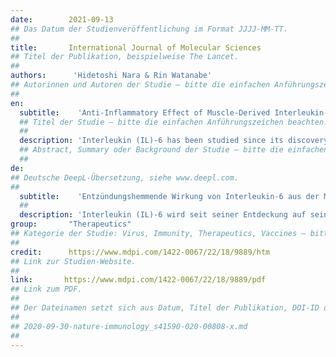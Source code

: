 ```yaml
---
date:        2021-09-13
## Das Datum der Studienveröffentlichung im Format JJJJ-MM-TT.
##
title:       International Journal of Molecular Sciences
## Titel der Publikation, beispielweise The Lancet.
##
authors:      'Hidetoshi Nara & Rin Watanabe'
## Autorinnen und Autoren der Studie – bitte die einfachen Anführungszeichen beachten!
##
en:
  subtitle:    'Anti-Inflammatory Effect of Muscle-Derived Interleukin-6 and Its Involvement in Lipid Metabolism'
  ## Titel der Studie – bitte die einfachen Anführungszeichen beachten!
  ##
  description: 'Interleukin (IL)-6 has been studied since its discovery for its role in health and diseases. It is one of the most important pro-inflammatory cytokines. IL-6 was reported as an exacerbating factor in coronavirus disease. In recent years, it has become clear that the function of muscle-derived IL-6 is different from what has been reported so far. Exercise is accompanied by skeletal muscle contraction, during which, several bioactive substances, collectively named myokines, are secreted from the muscles. Many reports have shown that IL-6 is the most abundant myokine. Interestingly, it was indicated that IL-6 plays opposing roles as a myokine and as a pro-inflammatory cytokine. In this review, we discuss why IL-6 has different functions, the signaling mode of hyper-IL-6 via soluble IL-6 receptor (sIL-6R), and the involvement of soluble glycoprotein 130 in the suppressive effect of hyper-IL-6. Furthermore, the involvement of a disintegrin and metalloprotease family molecules in the secretion of sIL-6R is described. One of the functions of muscle-derived IL-6 is lipid metabolism in the liver. However, the differences between the functions of IL-6 as a pro-inflammatory cytokine and the functions of muscle-derived IL-6 are unclear. Although the involvement of myokines in lipid metabolism in adipocytes was previously discussed, little is known about the direct relationship between nonalcoholic fatty liver disease and muscle-derived IL-6. This review is the first to discuss the relationship between the function of IL-6 in diseases and the function of muscle-derived IL-6, focusing on IL-6 signaling and lipid metabolism in the liver.'
  ## Abstract, Summary oder Background der Studie – bitte die einfachen Anführungszeichen beachten!
  ##
de: 
## Deutsche DeepL-Übersetzung, siehe www.deepl.com.
##
  subtitle:    'Entzündungshemmende Wirkung von Interleukin-6 aus der Muskulatur und seine Beteiligung am Fettstoffwechsel'
  ##
  description: 'Interleukin (IL)-6 wird seit seiner Entdeckung auf seine Rolle bei Gesundheit und Krankheit untersucht. Es ist eines der wichtigsten proinflammatorischen Zytokine. IL-6 wurde als ein verschlimmernder Faktor bei Coronavirus-Erkrankungen beschrieben. In den letzten Jahren wurde deutlich, dass die Funktion des aus Muskeln gewonnenen IL-6 eine andere ist als die bisher berichtete. Bei körperlicher Betätigung kontrahieren die Skelettmuskeln, und dabei werden mehrere bioaktive Substanzen, die so genannten Myokine, von den Muskeln ausgeschüttet. Viele Berichte haben gezeigt, dass IL-6 das am häufigsten vorkommende Myokin ist. Interessanterweise wurde darauf hingewiesen, dass IL-6 als Myokin und als entzündungsförderndes Zytokin gegensätzliche Rollen spielt. In dieser Übersichtsarbeit wird erörtert, warum IL-6 unterschiedliche Funktionen hat, wie Hyper-IL-6 über den löslichen IL-6-Rezeptor (sIL-6R) signalisiert wird und welche Rolle das lösliche Glykoprotein 130 bei der suppressiven Wirkung von Hyper-IL-6 spielt. Darüber hinaus wird die Beteiligung von Molekülen der Familie der Desintegrine und Metalloproteasen an der Sekretion von sIL-6R beschrieben. Eine der Funktionen des aus Muskeln gewonnenen IL-6 ist der Lipidstoffwechsel in der Leber. Die Unterschiede zwischen den Funktionen von IL-6 als proinflammatorisches Zytokin und den Funktionen von IL-6 aus dem Muskel sind jedoch unklar. Obwohl die Beteiligung von Myokinen am Fettstoffwechsel in Adipozyten bereits diskutiert wurde, ist über die direkte Beziehung zwischen nichtalkoholischer Fettlebererkrankung und aus Muskeln gewonnenem IL-6 wenig bekannt. In dieser Übersichtsarbeit wird zum ersten Mal die Beziehung zwischen der Funktion von IL-6 bei Krankheiten und der Funktion von IL-6 aus dem Muskel erörtert, wobei der Schwerpunkt auf der IL-6-Signalübertragung und dem Fettstoffwechsel in der Leber liegt.'
group:       "Therapeutics"
## Kategorie der Studie: Virus, Immunity, Therapeutics, Vaccines – bitte die Anführungszeichen beachten!
##
credit:      https://www.mdpi.com/1422-0067/22/18/9889/htm
## Link zur Studien-Website.
##
link:       https://www.mdpi.com/1422-0067/22/18/9889/pdf
## Link zum PDF.
##
## Der Dateinamen setzt sich aus Datum, Titel der Publikation, DOI-ID der Studie (nach dem letzten Slash) und der Dateiendung zusammen. Bitte den Unterstrich vor der DOI-ID beachten!
##
## 2020-09-30-nature-immunology_s41590-020-00808-x.md
##
---
```

<object data="{{ page.link }}" style='height:calc(100vh - 400px); width: 100%' type='application/pdf'></object>